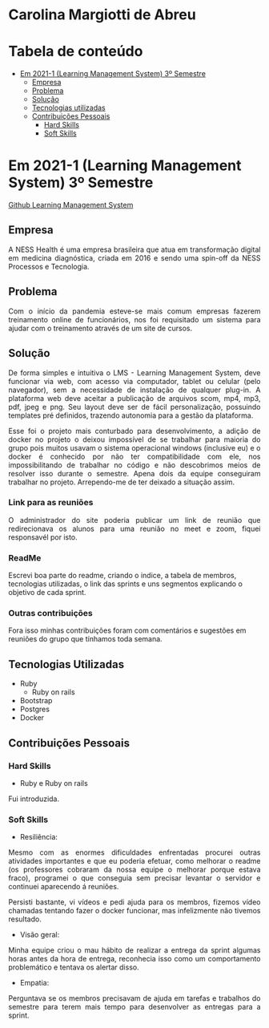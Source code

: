 # Carolina Margiotti de Abreu

# Tabela de conteúdo
   - [Em 2021-1 (Learning Management System) 3º Semestre](#em-2021-1-learning-management-system-3º-semestre)
        - [Empresa](#empresa)
        - [Problema](#problema)
        - [Solução](#solução)
        - [Tecnologias utilizadas](#tecnologias-utilizadas)
        - [Contribuições Pessoais](#contribuições-pessoais)
            - [Hard Skills](#hard-skills)
            - [Soft Skills](#soft-skills)

# Em 2021-1 (Learning Management System) 3º Semestre
[Github Learning Management System](https://github.com/CarolinaMargiotti/learning_management_system)

## Empresa
<p align="justify">
A NESS Health é uma empresa brasileira que atua em transformação digital em medicina diagnóstica, criada em 2016 e sendo uma spin-off da NESS Processos e Tecnologia.
</p>

## Problema
<p align="justify">
Com o início da pandemia esteve-se mais comum empresas fazerem treinamento online de funcionários, nos foi requisitado um sistema para ajudar com o treinamento através de um site de cursos.

</p>

## Solução
<p align="justify">
De forma simples e intuitiva o LMS - Learning Management System, deve funcionar via web, com acesso via computador, tablet ou celular (pelo navegador), sem a necessidade de instalação de qualquer plug-in. A plataforma web deve aceitar a publicação de arquivos scom, mp4, mp3, pdf, jpeg e png. Seu layout deve ser de fácil personalização, possuindo templates pré definidos, trazendo autonomia para a gestão da plataforma.
</p>
<p align="justify">
Esse foi o projeto mais conturbado para desenvolvimento, a adição de docker no projeto o deixou impossível de se trabalhar para maioria do grupo pois muitos usavam o sistema operacional windows (inclusive eu) e o docker é conhecido por não ter compatibilidade com ele, nos impossibilitando de trabalhar no código e não descobrimos meios de resolver isso durante o semestre. Apena dois da equipe conseguiram trabalhar no projeto. Arrependo-me de ter deixado a situação assim.
</p>

### Link para as reuniões
<p align="justify">
O administrador do site poderia publicar um link de reunião que redirecionava os alunos para uma reunião no meet e zoom, fiquei responsavél por isto.
</p>

### ReadMe
Escrevi boa parte do readme, criando o indice, a tabela de membros, tecnologias utilizadas, o link das sprints e uns segmentos explicando o objetivo de cada sprint.

### Outras contribuições
Fora isso minhas contribuições foram com comentários e sugestões em reuniões do grupo que tínhamos toda semana.

## Tecnologias Utilizadas
- Ruby 
   - Ruby on rails 
- Bootstrap
- Postgres
- Docker

## Contribuições Pessoais

### Hard Skills
- Ruby e Ruby on rails
<p align="justify">
Fui introduzida.
</p>

### Soft Skills
- Resiliência:
<p align="justify">
Mesmo com as enormes dificuldades enfrentadas procurei outras atividades importantes e que eu poderia efetuar, como melhorar o readme (os professores cobraram da nossa equipe o melhorar porque estava fraco), programei o que conseguia sem precisar levantar o servidor e continuei aparecendo á reuniões.
</p>
<p align="justify">
Persisti bastante, vi vídeos e pedi ajuda para os membros, fizemos vídeo chamadas tentando fazer o docker funcionar, mas infelizmente não tivemos resultado.
</p>

- Visão geral:
<p align="justify">
Minha equipe criou o mau hábito de realizar a entrega da sprint algumas horas antes da hora de entrega, reconhecia isso como um comportamento problemático e tentava os alertar disso.
</p>

- Empatia:
<p align="justify">
Perguntava se os membros precisavam de ajuda em tarefas e trabalhos do semestre para terem mais tempo para desenvolver as entregas para a sprint.
</p>

